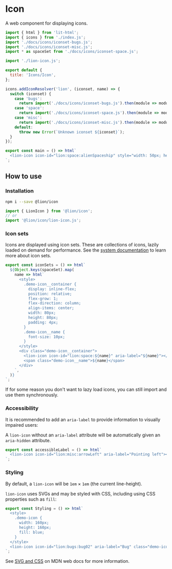 # Icon

A web component for displaying icons.

```js script
import { html } from 'lit-html';
import { icons } from './index.js';
import './docs/icons/iconset-bugs.js';
import './docs/icons/iconset-misc.js';
import * as spaceSet from './docs/icons/iconset-space.js';

import './lion-icon.js';

export default {
  title: 'Icons/Icon',
};

icons.addIconResolver('lion', (iconset, name) => {
  switch (iconset) {
    case 'bugs':
      return import('./docs/icons/iconset-bugs.js').then(module => module[name]);
    case 'space':
      return import('./docs/icons/iconset-space.js').then(module => module[name]);
    case 'misc':
      return import('./docs/icons/iconset-misc.js').then(module => module[name]);
    default:
      throw new Error(`Unknown iconset ${iconset}`);
  }
});
```

```js preview-story
export const main = () => html`
  <lion-icon icon-id="lion:space:alienSpaceship" style="width: 50px; height: 50px;"></lion-icon>
`;
```

## How to use

### Installation

```bash
npm i --save @lion/icon
```

```js
import { LionIcon } from '@lion/icon';
// or
import '@lion/icon/lion-icon.js';
```

### Icon sets

Icons are displayed using icon sets. These are collections of icons, lazily loaded on demand for performance.
See the [system documentation](?path=/docs/icons-system--page) to learn more about icon sets.

```js preview-story
export const iconSets = () => html`
  ${Object.keys(spaceSet).map(
    name => html`
      <style>
        .demo-icon__container {
          display: inline-flex;
          position: relative;
          flex-grow: 1;
          flex-direction: column;
          align-items: center;
          width: 80px;
          height: 80px;
          padding: 4px;
        }
        .demo-icon__name {
          font-size: 10px;
        }
      </style>
      <div class="demo-icon__container">
        <lion-icon icon-id="lion:space:${name}" aria-label="${name}"></lion-icon>
        <span class="demo-icon__name">${name}</span>
      </div>
    `,
  )}
`;
```

If for some reason you don't want to lazy load icons, you can still import and use them
synchronously.

### Accessibility

It is recommended to add an `aria-label` to provide information to visually impaired users:

A `lion-icon` without an `aria-label` attribute will be automatically given an `aria-hidden` attribute.

```js preview-story
export const accessibleLabel = () => html`
  <lion-icon icon-id="lion:misc:arrowLeft" aria-label="Pointing left"></lion-icon>
`;
```

### Styling

By default, a `lion-icon` will be `1em` × `1em` (the current line-height).

`lion-icon` uses SVGs and may be styled with CSS, including using CSS properties such as `fill`:

```js preview-story
export const Styling = () => html`
  <style>
    .demo-icon {
      width: 160px;
      height: 160px;
      fill: blue;
    }
  </style>
  <lion-icon icon-id="lion:bugs:bug02" aria-label="Bug" class="demo-icon"></lion-icon>
`;
```

See <a href="https://developer.mozilla.org/en-US/docs/Web/SVG/Tutorial/SVG_and_CSS" target="_blank">SVG and CSS</a> on MDN web docs for more information.
